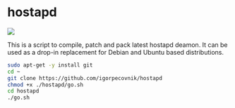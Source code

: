 # hostapd

![](https://raw.githubusercontent.com/igorpecovnik/hostapd/master/bin/WiFi-hotspot-300x300.png)

This is a script to compile, patch and pack latest hostapd deamon. It can be used as a drop-in replacement for Debian and Ubuntu based distributions.

```bash
sudo apt-get -y install git
cd ~
git clone https://github.com/igorpecovnik/hostapd
chmod +x ./hostapd/go.sh
cd hostapd
./go.sh
```
